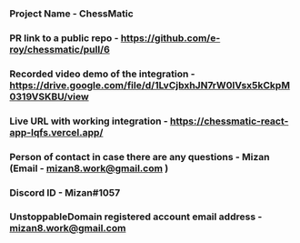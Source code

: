 ### Project Name - ChessMatic
### PR link to a public repo - https://github.com/e-roy/chessmatic/pull/6
###  Recorded video demo of the integration - https://drive.google.com/file/d/1LvCjbxhJN7rW0lVsx5kCkpM0319VSKBU/view
### Live URL with working integration - https://chessmatic-react-app-lqfs.vercel.app/
###  Person of contact in case there are any questions - Mizan (Email - mizan8.work@gmail.com )
###  Discord ID - Mizan#1057
###  UnstoppableDomain registered account email address - mizan8.work@gmail.com
